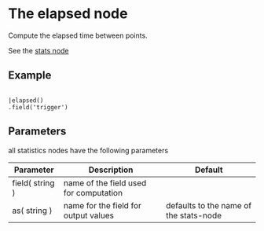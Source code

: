The elapsed node
=====================

Compute the elapsed time between points.

See the [stats node](/nodes/stats)

Example
-------
    
```dfs  

|elapsed()
.field('trigger') 

```

Parameters
----------
all statistics nodes have the following parameters

Parameter     | Description | Default 
--------------|-------------|--------- 
field( string )|name of the field used for computation|
as( string )| name for the field for output values| defaults to the name of the stats-node
